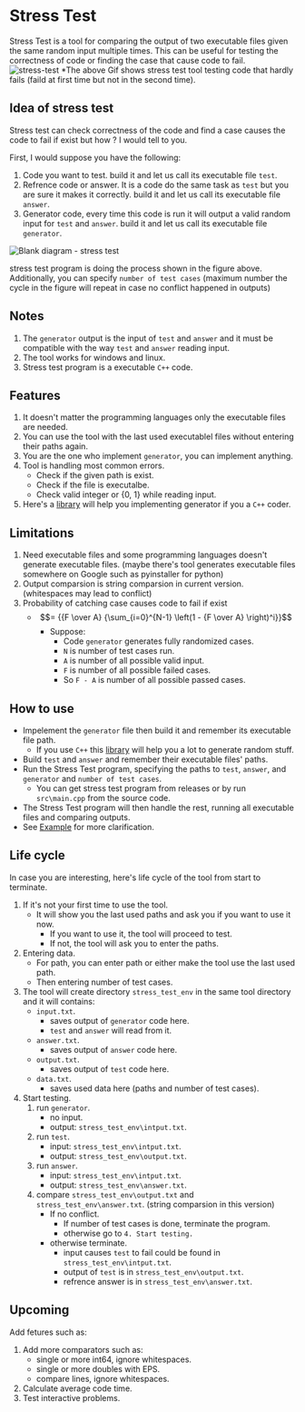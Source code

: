 # Stress Test

Stress Test is a tool for comparing the output of two executable files given the same random input multiple times.
This can be useful for testing the correctness of code or finding the case that cause code to fail.
![stress-test](https://user-images.githubusercontent.com/64589450/213825858-04b50328-50b8-4745-a91b-45bad81b0f45.gif)
*The above Gif shows stress test tool testing code that hardly fails (faild at first time but not in the second time).

## Idea of stress test

Stress test can check correctness of the code and find a case causes the code to fail if exist but how ? I would tell to you.

First, I would suppose you have the following:
1. Code you want to test. build it and let us call its executable file `test`.
2. Refrence code or answer. It is a code do the same task as `test` but you are sure it makes it correctly. build it and let us call its executable file `answer`.
3. Generator code, every time this code is run it will output a valid random input for `test` and `answer`. build it and let us call its executable file `generator`.

![Blank diagram - stress test](https://user-images.githubusercontent.com/64589450/213823040-ee8804f2-6345-4751-98b6-8e336f5eef0d.svg)

stress test program is doing the process shown in the figure above. Additionally, you can specify `number of test cases` (maximum number the cycle in the figure will repeat in case no conflict happened in outputs)

## Notes

1. The `generator` output is the input of `test` and `answer` and it must be compatible with the way `test` and `answer` reading input.
2. The tool works for windows and linux.
3. Stress test program is a executable `C++` code.

## Features

1. It doesn't matter the programming languages only the executable files are needed.
2. You can use the tool with the last used executablel files without entering their paths again.
3. You are the one who implement `generator`, you can implement anything.
3. Tool is handling most common errors.
    - Check if the given path is exist.
    - Check if the file is executalbe.
    - Check valid integer or {0, 1} while reading input.
3. Here's a [library](https://github.com/Omar622/Random-generator) will help you implementing generator if you a `C++` coder.

## Limitations

1. Need executable files and some programming languages doesn't generate executable files. (maybe there's tool generates executable files somewhere on Google such as pyinstaller for python)
2. Output comparsion is string comparsion in current version. (whitespaces may lead to conflict)
3. Probability of catching case causes code to fail if exist
    - $$= {{F \over A} {\sum_{i=0}^{N-1} \left(1 - {F \over A} \right)^i}}$$
        - Suppose:
            - Code `generator` generates fully randomized cases.
            - `N` is number of test cases run.
            - `A` is number of all possible valid input.
            - `F` is number of all possible failed cases.
            - So `F - A` is number of all possible passed cases.


## How to use

-   Impelement the `generator` file then build it and remember its executable file path.
    -   If you use `C++` this [library](https://github.com/Omar622/Random-generator) will help you a lot to generate random stuff.
-   Build `test` and `answer` and remember their executable files' paths.
-   Run the Stress Test program, specifying the paths to `test`, `answer`, and `generator` and `number of test cases`.
    -   You can get stress test program from releases or by run `src\main.cpp` from the source code.
-   The Stress Test program will then handle the rest, running all executable files and comparing outputs.
-   See [Example](https://github.com/Omar622/Stress-test/tree/main/example) for more clarification.

## Life cycle

In case you are interesting, here's life cycle of the tool from start to terminate.

1. If it's not your first time to use the tool.
    - It will show you the last used paths and ask you if you want to use it now.
        - If you want to use it, the tool will proceed to test.
        - If not, the tool will ask you to enter the paths.
2. Entering data.
    - For path, you can enter path or either make the tool use the last used path.
    - Then entering number of test cases.
3. The tool will create directory `stress_test_env` in the same tool directory and it will contains:
    - `input.txt`.
        - saves output of `generator` code here.
        - `test` and `answer` will read from it.
    - `answer.txt`.
        - saves output of `answer` code here.
    - `output.txt`.
        - saves output of `test` code here.
    - `data.txt`.
        - saves used data here (paths and number of test cases).
4. Start testing.
    1. run `generator`.
        - no input.
        - output: `stress_test_env\intput.txt`.
    2. run `test`.
        - input: `stress_test_env\intput.txt`.
        - output: `stress_test_env\output.txt`.
    3. run `answer`.
        - input: `stress_test_env\intput.txt`.
        - output: `stress_test_env\answer.txt`.
    4. compare `stress_test_env\output.txt` and `stress_test_env\answer.txt`. (string comparsion in this version)
        - If no conflict.
            - If number of test cases is done, terminate the program.
            - otherwise go to `4. Start testing.`
        - otherwise terminate.
            - input causes `test` to fail could be found in `stress_test_env\intput.txt`.
            - output of `test` is in `stress_test_env\output.txt`.
            - refrence answer is in `stress_test_env\answer.txt`.

## Upcoming

Add fetures such as:

1. Add more comparators such as:
    - single or more int64, ignore whitespaces.
    - single or more doubles with EPS.
    - compare lines, ignore whitespaces.
2. Calculate average code time.
3. Test interactive problems.
